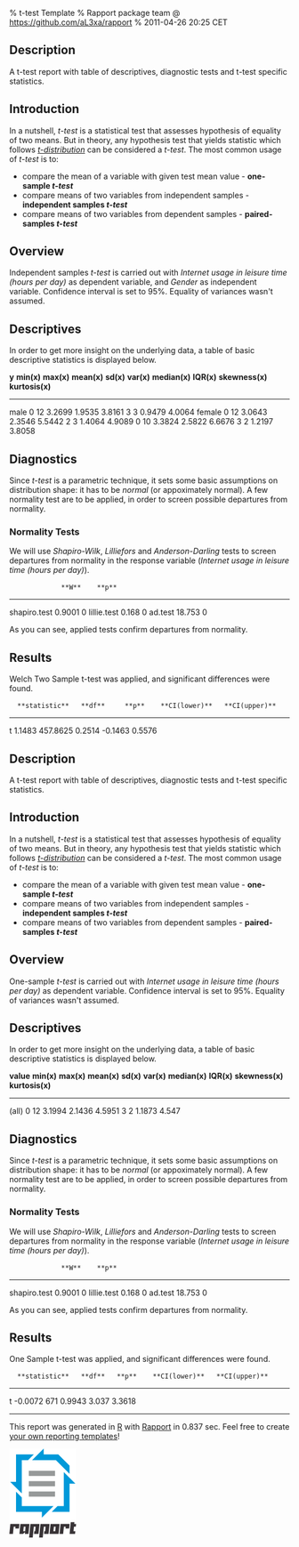 % t-test Template
% Rapport package team @ https://github.com/aL3xa/rapport
% 2011-04-26 20:25 CET

Description
-----------

A t-test report with table of descriptives, diagnostic tests and t-test
specific statistics.

Introduction
------------

In a nutshell, *t-test* is a statistical test that assesses hypothesis
of equality of two means. But in theory, any hypothesis test that yields
statistic which follows
[*t-distribution*](https://en.wikipedia.org/wiki/Student%27s_t-distribution)
can be considered a *t-test*. The most common usage of *t-test* is to:

-   compare the mean of a variable with given test mean value -
    **one-sample *t-test***
-   compare means of two variables from independent samples -
    **independent samples *t-test***
-   compare means of two variables from dependent samples -
    **paired-samples *t-test***

Overview
--------

Independent samples *t-test* is carried out with *Internet usage in
leisure time (hours per day)* as dependent variable, and *Gender* as
independent variable. Confidence interval is set to 95%. Equality of
variances wasn't assumed.

Descriptives
------------

In order to get more insight on the underlying data, a table of basic
descriptive statistics is displayed below.

  **y**    **min(x)**   **max(x)**   **mean(x)**   **sd(x)**   **var(x)**   **median(x)**   **IQR(x)**   **skewness(x)**   **kurtosis(x)**
  -------- ------------ ------------ ------------- ----------- ------------ --------------- ------------ ----------------- -----------------
  male     0            12           3.2699        1.9535      3.8161       3               3            0.9479            4.0064
  female   0            12           3.0643        2.3546      5.5442       2               3            1.4064            4.9089
           0            10           3.3824        2.5822      6.6676       3               2            1.2197            3.8058

Diagnostics
-----------

Since *t-test* is a parametric technique, it sets some basic assumptions
on distribution shape: it has to be *normal* (or appoximately normal). A
few normality test are to be applied, in order to screen possible
departures from normality.

### Normality Tests

We will use *Shapiro-Wilk*, *Lilliefors* and *Anderson-Darling* tests to
screen departures from normality in the response variable (*Internet
usage in leisure time (hours per day)*).

<!-- endlist -->

                 **W**    **p**
  -------------- -------- -------
  shapiro.test   0.9001   0
  lillie.test    0.168    0
  ad.test        18.753   0

As you can see, applied tests confirm departures from normality.

Results
-------

Welch Two Sample t-test was applied, and significant differences were
found.

<!-- endlist -->

      **statistic**   **df**     **p**    **CI(lower)**   **CI(upper)**
  --- --------------- ---------- -------- --------------- ---------------
  t   1.1483          457.8625   0.2514   -0.1463         0.5576

Description
-----------

A t-test report with table of descriptives, diagnostic tests and t-test
specific statistics.

Introduction
------------

In a nutshell, *t-test* is a statistical test that assesses hypothesis
of equality of two means. But in theory, any hypothesis test that yields
statistic which follows
[*t-distribution*](https://en.wikipedia.org/wiki/Student%27s_t-distribution)
can be considered a *t-test*. The most common usage of *t-test* is to:

-   compare the mean of a variable with given test mean value -
    **one-sample *t-test***
-   compare means of two variables from independent samples -
    **independent samples *t-test***
-   compare means of two variables from dependent samples -
    **paired-samples *t-test***

Overview
--------

One-sample *t-test* is carried out with *Internet usage in leisure time
(hours per day)* as dependent variable. Confidence interval is set to
95%. Equality of variances wasn't assumed.

Descriptives
------------

In order to get more insight on the underlying data, a table of basic
descriptive statistics is displayed below.

  **value**   **min(x)**   **max(x)**   **mean(x)**   **sd(x)**   **var(x)**   **median(x)**   **IQR(x)**   **skewness(x)**   **kurtosis(x)**
  ----------- ------------ ------------ ------------- ----------- ------------ --------------- ------------ ----------------- -----------------
  (all)       0            12           3.1994        2.1436      4.5951       3               2            1.1873            4.547

Diagnostics
-----------

Since *t-test* is a parametric technique, it sets some basic assumptions
on distribution shape: it has to be *normal* (or appoximately normal). A
few normality test are to be applied, in order to screen possible
departures from normality.

### Normality Tests

We will use *Shapiro-Wilk*, *Lilliefors* and *Anderson-Darling* tests to
screen departures from normality in the response variable (*Internet
usage in leisure time (hours per day)*).

<!-- endlist -->

                 **W**    **p**
  -------------- -------- -------
  shapiro.test   0.9001   0
  lillie.test    0.168    0
  ad.test        18.753   0

As you can see, applied tests confirm departures from normality.

Results
-------

One Sample t-test was applied, and significant differences were found.

<!-- endlist -->

      **statistic**   **df**   **p**    **CI(lower)**   **CI(upper)**
  --- --------------- -------- -------- --------------- ---------------
  t   -0.0072         671      0.9943   3.037           3.3618

* * * * *

This report was generated in [R](http://www.r-project.org/) with
[Rapport](http://al3xa.github.com/rapport/) in 0.837 sec. Feel free to
create [your own reporting
templates](http://al3xa.github.com/rapport/#custom)!

![image](images/rapport.png)

